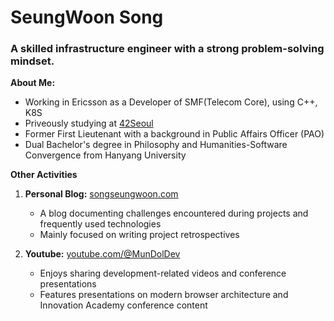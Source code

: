 # SeungWoon Song

### A skilled infrastructure engineer with a strong problem-solving mindset.

**About Me:**
- Working in Ericsson as a Developer of SMF(Telecom Core), using C++, K8S
- Priveously studying at [42Seoul](https://42seoul.kr)
- Former First Lieutenant with a background in Public Affairs Officer (PAO)
- Dual Bachelor's degree in Philosophy and Humanities-Software Convergence from Hanyang University

**Other Activities**
1. **Personal Blog:** [songseungwoon.com](https://songseungwoon.com)
    - A blog documenting challenges encountered during projects and frequently used technologies
    - Mainly focused on writing project retrospectives

2. **Youtube:** [youtube.com/@MunDolDev](https://www.youtube.com/@MunDolDev)
    - Enjoys sharing development-related videos and conference presentations
    - Features presentations on modern browser architecture and Innovation Academy conference content


